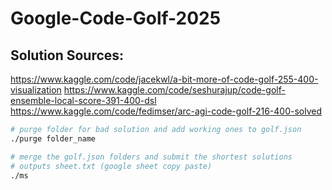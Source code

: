 # Google-Code-Golf-2025

## Solution Sources:
https://www.kaggle.com/code/jacekwl/a-bit-more-of-code-golf-255-400-visualization
https://www.kaggle.com/code/seshurajup/code-golf-ensemble-local-score-391-400-dsl
https://www.kaggle.com/code/fedimser/arc-agi-code-golf-216-400-solved

```bash
# purge folder for bad solution and add working ones to golf.json
./purge folder_name

# merge the golf.json folders and submit the shortest solutions
# outputs sheet.txt (google sheet copy paste)
./ms
```

